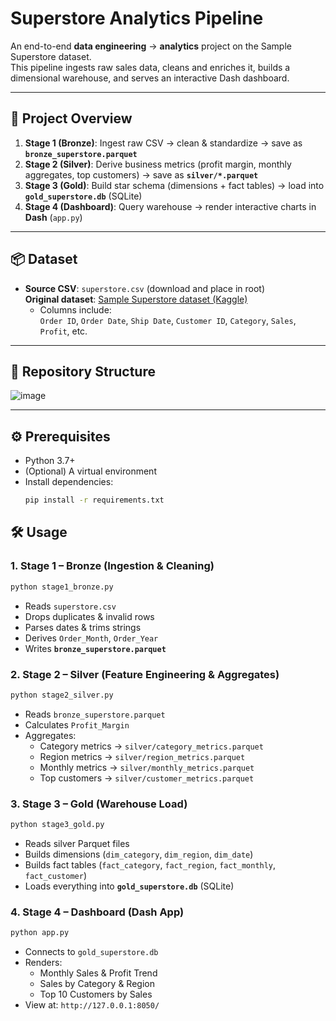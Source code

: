 # Superstore Analytics Pipeline

An end-to-end **data engineering** → **analytics** project on the Sample Superstore dataset.  
This pipeline ingests raw sales data, cleans and enriches it, builds a dimensional warehouse, and serves an interactive Dash dashboard.

---

## 🚀 Project Overview

1. **Stage 1 (Bronze)**: Ingest raw CSV → clean & standardize → save as **`bronze_superstore.parquet`**  
2. **Stage 2 (Silver)**: Derive business metrics (profit margin, monthly aggregates, top customers) → save as **`silver/*.parquet`**  
3. **Stage 3 (Gold)**: Build star schema (dimensions + fact tables) → load into **`gold_superstore.db`** (SQLite)  
4. **Stage 4 (Dashboard)**: Query warehouse → render interactive charts in **Dash** (`app.py`)

---

## 📦 Dataset

- **Source CSV**: `superstore.csv` (download and place in root)  
**Original dataset**: [Sample Superstore dataset (Kaggle)](https://www.kaggle.com/datasets/vivek468/superstore-dataset-final)  
  - Columns include:  
    `Order ID`, `Order Date`, `Ship Date`, `Customer ID`, `Category`, `Sales`, `Profit`, etc.

---

## 📁 Repository Structure

![image](https://github.com/user-attachments/assets/f99cca88-bc76-458d-bb64-b39c3a4b9ab7)



---

## ⚙️ Prerequisites

- Python 3.7+  
- (Optional) A virtual environment  
- Install dependencies:
  ```bash
  pip install -r requirements.txt

## 🛠️ Usage

### 1. Stage 1 – Bronze (Ingestion & Cleaning)
```bash
python stage1_bronze.py
```
- Reads `superstore.csv`  
- Drops duplicates & invalid rows  
- Parses dates & trims strings  
- Derives `Order_Month`, `Order_Year`  
- Writes **`bronze_superstore.parquet`**

### 2. Stage 2 – Silver (Feature Engineering & Aggregates)
```bash
python stage2_silver.py
```
- Reads `bronze_superstore.parquet`  
- Calculates `Profit_Margin`  
- Aggregates:
  - Category metrics → `silver/category_metrics.parquet`  
  - Region metrics   → `silver/region_metrics.parquet`  
  - Monthly metrics  → `silver/monthly_metrics.parquet`  
  - Top customers    → `silver/customer_metrics.parquet`

### 3. Stage 3 – Gold (Warehouse Load)
```bash
python stage3_gold.py
```
- Reads silver Parquet files  
- Builds dimensions (`dim_category`, `dim_region`, `dim_date`)  
- Builds fact tables (`fact_category`, `fact_region`, `fact_monthly`, `fact_customer`)  
- Loads everything into **`gold_superstore.db`** (SQLite)

### 4. Stage 4 – Dashboard (Dash App)
```bash
python app.py
```
- Connects to `gold_superstore.db`  
- Renders:
  - Monthly Sales & Profit Trend  
  - Sales by Category & Region  
  - Top 10 Customers by Sales  
- View at: `http://127.0.0.1:8050/`


